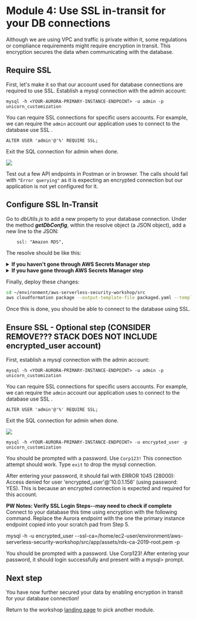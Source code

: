 # Module 4: Use SSL in-transit for your DB connections

Although we are using VPC and traffic is private within it, some regulations or compliance requirements might require encryption in transit. This encryption secures the data when communicating with the database. 

## Require SSL 

First, let's make it so that our account used for database connections are required to use SSL. Establish a mysql connection with the admin account:

```mysql -h <YOUR-AURORA-PRIMARY-INSTANCE-ENDPOINT> -u admin -p unicorn_customization```

You can require SSL connections for specific users accounts\. For example, we can require the `admin` account our application uses to connect to the database use SSL \.


```
ALTER USER 'admin'@'%' REQUIRE SSL;  
```


Exit the SQL connection for admin when done.

![](images/require_ssl.png)

Test out a few API endpoints in Postman or in browser. The calls should fail with `"Error querying"` as it is expecting an encrypted connection but our application is not yet configured for it. 

## Configure SSL In-Transit

Go to *dbUtils.js* to add a new property to your database connection. Under the method ***getDbConfig***, within the resolve object (a JSON object), add a new line to the JSON:

```
    ssl: "Amazon RDS",

```
The resolve should be like this:

<details>
<summary><strong>If you haven't gone through AWS Secrets Manager step</strong></summary><p>

```javascript
			resolve({
			    ssl: "Amazon RDS",
			    host: host,
			    user: "admin",
			    password: "Corp123!",
			    database: "unicorn_customization",
			    multipleStatements: true
			});
```
</details>

<details>
<summary><strong>If you have gone through AWS Secrets Manager step</strong></summary><p>

```javascript
            client.getSecretValue({SecretId: secretName}, function (err, data) {
                if (err) {
                    console.error(err);
                    if (err.code === 'ResourceNotFoundException')
                        reject("The requested secret " + secretName + " was not found");
                    else if (err.code === 'InvalidRequestException')
                        reject("The request was invalid due to: " + err.message);
                    else if (err.code === 'InvalidParameterException')
                        reject("The request had invalid params: " + err.message);
                    else
                        reject(err.message);
                }
                else {
                    if (data.SecretString !== "") {
                        secret = data.SecretString;
                        resolve({
                            ssl: "Amazon RDS",
                            host: JSON.parse(secret).host,
                            user: JSON.parse(secret).username,
                            password: JSON.parse(secret).password,
                            database: "unicorn_customization",
                            multipleStatements: true
                        });
                    } else {
                        reject("Cannot parse DB credentials from secrets manager.");
                    }
                }
            });
```
</details>

Finally, deploy these changes:

```bash
cd ~/environment/aws-serverless-security-workshop/src
aws cloudformation package --output-template-file packaged.yaml --template-file template.yaml --s3-bucket $BUCKET --s3-prefix securityworkshop --region $REGION &&  aws cloudformation deploy --template-file packaged.yaml --stack-name $STUDENT-CustomizeUnicorns --region $REGION --capabilities CAPABILITY_IAM --parameter-overrides InitResourceStack=$STUDENT
```

Once this is done, you should be able to connect to the database using SSL.

## Ensure SSL - Optional step (CONSIDER REMOVE??? STACK DOES NOT INCLUDE encrypted_user account)

First, establish a mysql connection with the admin account:

```mysql -h <YOUR-AURORA-PRIMARY-INSTANCE-ENDPOINT> -u admin -p unicorn_customization```

You can require SSL connections for specific users accounts\. For example, we can require the `admin` account our application uses to connect to the database use SSL \.


```
ALTER USER 'admin'@'%' REQUIRE SSL;  
```


Exit the SQL connection for admin when done.

![](images/require_ssl.png)

`mysql -h <YOUR-AURORA-PRIMARY-INSTANCE-ENDPOINT> -u encrypted_user -p unicorn_customization`

You should be prompted with a password. Use `Corp123!`
This connection attempt should work. Type `exit` to drop the mysql connection.
	
After entering your password, it should fail with ERROR 1045 (28000): Access denied for user 'encrypted_user'@'10.0.1.156' (using password: YES). This is because an encrypted connection is expected and required for this account.

**PW Notes: Verify SSL Login Steps--may need to check if complete**
Connect to your database this time using encryption with the following command. Replace the Aurora endpoint with the one the primary instance endpoint copied into your scratch pad from Step 5.

mysql -h <YOUR-AURORA-PRIMARY-INSTANCE-ENDPOINT> -u encrypted_user --ssl-ca=/home/ec2-user/environment/aws-serverless-security-workshop/src/app/assets/rds-ca-2019-root.pem -p

You should be prompted with a password. Use Corp123! After entering your password, it should login successfully and present with a mysql> prompt.

## Next step 
You have now further secured your data by enabling encryption in transit for your database connection! 

Return to the workshop [landing page](../../README.md) to pick another module.
